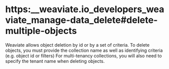 # https:\_\_weaviate.io_developers_weaviate_manage-data_delete#delete-multiple-objects

Weaviate allows object deletion by id or by a set of criteria. To delete objects, you must provide the collection name as well as identifying criteria (e.g. object id or filters) For multi-tenancy collections, you will also need to specify the tenant name when deleting objects.
